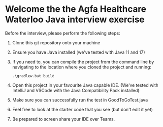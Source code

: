 # Welcome the the Agfa Healthcare Waterloo Java interview exercise

Before the interview, please perform the following steps:

1. Clone this git repository onto your machine
2. Ensure you have Java installed (we've tested with Java 11 and 17)
3. If you need to, you can compile the project from the command line by navigating to the location where you cloned the project and running: 

	```.\gradlew.bat build```

4. Open this project in your favourite Java capable IDE. (We've tested with IntelliJ and VSCode with the Java Compatibility Pack installed)
5. Make sure you can successfully run the test in GoodToGoTest.java
6. Feel free to look at the starter code that you see (but don't edit it yet)
7. Be prepared to screen share your IDE over Teams.